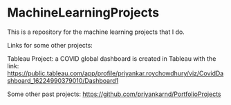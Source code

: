 # MachineLearningProjects

This is a repository for the machine learning projects that I do.

Links for some other projects:

Tableau Project: a COVID global dashboard is created in Tableau with the link: https://public.tableau.com/app/profile/priyankar.roychowdhury/viz/CovidDashboard_16224990379010/Dashboard1

Some other past projects:
https://github.com/priyankarnd/PortfolioProjects


